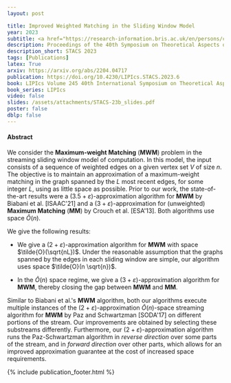 ```yaml
---
layout: post

title: Improved Weighted Matching in the Sliding Window Model
year: 2023
subtitle: <a href="https://research-information.bris.ac.uk/en/persons/cezar-alexandru" target="_blank">Cezar-Mihail Alexandru</a>, <a href="https://iuuk.mff.cuni.cz/~koblich/" target="_blank">Pavel Dvořák</a>, <a href="http://www.christiankonrad.de/" target="_blank">Christian Konrad</a>, Kheeran K. Naidu
description: Proceedings of the 40th Symposium on Theoretical Aspects of Computer Science
description_short: STACS 2023
tags: [Publications]
latex: True
arxiv: https://arxiv.org/abs/2204.04717
publication: https://doi.org/10.4230/LIPIcs.STACS.2023.6
book: LIPIcs Volume 245 40th International Symposium on Theoretical Aspects of Computer Science pp 6:1-6:21
book_series: LIPIcs
video: false
slides: /assets/attachments/STACS-23b_slides.pdf
poster: false
dblp: false
---
```


#### Abstract

We consider the **Maximum-weight Matching** (**MWM**) problem in the streaming sliding window model of computation. 
In this model, the input consists of a sequence of weighted edges on a given vertex set $V$ of size $n$.  
The objective is to maintain an approximation of a maximum-weight matching in the graph spanned by the $L$ most recent edges, for some integer $L$, using as little space as possible. 
Prior to our work, the state-of-the-art results were a $(3.5+\varepsilon)$-approximation algorithm for **MWM** by Biabani et al. [ISAAC'21] and a $(3+\varepsilon)$-approximation for (unweighted) **Maximum Matching** (**MM**) by Crouch et al. [ESA'13]. Both algorithms use space $\tilde{O}(n)$. 

We give the following results:

* We give a $(2+\varepsilon)$-approximation algorithm for **MWM** with space $\tilde{O}(\sqrt{nL})$. Under the reasonable assumption that the graphs spanned by the edges in each sliding window are simple, our algorithm uses space $\tilde{O}(n \sqrt{n})$. 
 
* In the $\tilde{O}(n)$ space regime, we give a $(3+\varepsilon)$-approximation algorithm for **MWM**, thereby closing the gap between **MWM** and **MM**. 


Similar to Biabani et al.'s **MWM** algorithm, both our algorithms execute multiple instances of the $(2+\varepsilon)$-approximation $\tilde{O}(n)$-space streaming algorithm for **MWM** by Paz and Schwartzman [SODA'17] on different portions of the stream. Our improvements are obtained by selecting these substreams differently. Furthermore, our $(2+\varepsilon)$-approximation algorithm runs the Paz-Schwartzman algorithm in *reverse direction* over some parts of the stream, and in *forward direction* over other parts, which allows for an improved approximation guarantee at the cost of increased space requirements.


{% include publication_footer.html %}
